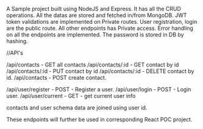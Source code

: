 A Sample project built using NodeJS and Express.
It has all the CRUD operations.
All the datas are stored and fetched in/from MongoDB.
JWT token validations are implemented on Private routes.
User registration, login are the public route. All other endpoints has Private access.
Error handling on all the endpoints are implemented.
The password is stored in DB by hashing.

//API's

/api/contacts - GET all contacts
/api/contacts/:id - GET contact by id
/api/contacts/:id - PUT contact by id
/api/contacts/:id - DELETE contact by id.
/api/contacts - POST create contact.

/api/user/register - POST - Register a user.
/api/user/login - POST - Login user.
/api/user/current - GET - get current user info

contacts and user schema data are joined using user id.

These endpoints will further be used in corresponding React POC project.
